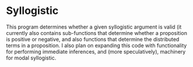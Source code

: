# Syllogistic

This program determines whether a given syllogistic argument is valid (it currently also contains sub-functions that determine whether a proposition is positive or negative, and also functions that determine the distributed terms in a proposition.
I also plan on expanding this code with functionality for performing immediate inferences, and (more speculatively), machinery for modal syllogistic.
